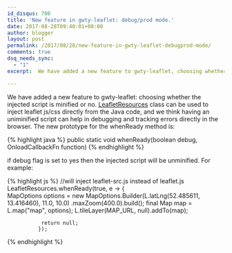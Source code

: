 ```yaml
---
id_disqus: 708
title: 'New feature in gwty-leaflet: debug/prod mode.'
date: 2017-08-28T09:40:01+00:00
author: blogger
layout: post
permalink: /2017/08/28/new-feature-in-gwty-leaflet-debugprod-mode/
comments: true
dsq_needs_sync:
  - "1"
excerpt:  We have added a new feature to gwty-leaflet, choosing whether the injected script is minified or no...

---
```

We have added a new feature to gwty-leaflet: choosing whether the injected script is minified or no. <a href="https://github.com/gwidgets/gwty-leaflet/blob/master/src/main/java/com/gwidgets/api/leaflet/utils/LeafletResources.java" target="_blank">LeafletResources</a> class can be used to inject leaflet js/css directly from the Java code, and we think having an uniminified script can help in debugging and tracking errors directly in the browser. The new prototype for the whenReady method is:

{% highlight java  %}
public static void whenReady(boolean debug, OnloadCallbackFn function)
{% endhighlight %}

if debug flag is set to yes then the injected script will be unminified. For example:

{% highlight js %}
//will inject leaflet-src.js instead of leaflet.js
LeafletResources.whenReady(true, 
				e -> 
		             {	 
	    MapOptions options = new MapOptions.Builder(L.latLng(52.485611, 13.416460), 11.0, 10.0)
	    		                       .maxZoom(400.0).build();	
		final Map map = L.map("map", options);
		L.tileLayer(MAP_URL, null).addTo(map);	

               return null;
              });
{% endhighlight %}